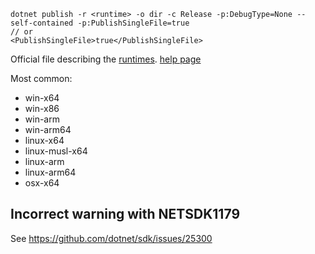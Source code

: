 ```
dotnet publish -r <runtime> -o dir -c Release -p:DebugType=None --self-contained -p:PublishSingleFile=true
// or
<PublishSingleFile>true</PublishSingleFile>
```

Official file describing the [runtimes](https://github.com/dotnet/runtime/blob/main/src/libraries/Microsoft.NETCore.Platforms/src/runtime.json).
[help page](https://docs.microsoft.com/en-us/dotnet/core/rid-catalog)

Most common:

- win-x64
- win-x86
- win-arm
- win-arm64
- linux-x64
- linux-musl-x64
- linux-arm
- linux-arm64
- osx-x64


## Incorrect warning with NETSDK1179

See <https://github.com/dotnet/sdk/issues/25300>
